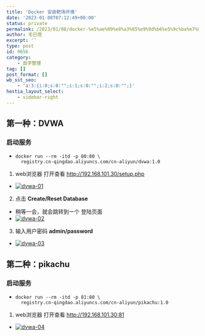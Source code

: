 ```yaml
---
title: 'Docker 安装靶场环境'
date: '2023-01-08T07:12:49+00:00'
status: private
permalink: /2023/01/08/docker-%e5%ae%89%e8%a3%85%e9%9d%b6%e5%9c%ba%e7%8e%af%e5%a2%83
author: 毛巳煜
excerpt: ''
type: post
id: 9656
category:
    - 自学整理
tag: []
post_format: []
wb_sst_seo:
    - 'a:3:{i:0;s:0:"";i:1;s:0:"";i:2;s:0:"";}'
hestia_layout_select:
    - sidebar-right
---
```

第一种：DVWA
--------

### 启动服务

- ```shell
  docker run --rm -itd -p 80:80 \
    registry.cn-qingdao.aliyuncs.com/cn-aliyun/dvwa:1.0
  
  ```

1. web浏览器 打开查看 http://192.168.101.30/setup.php 
  - [![dvwa-01](http://qiniu.dev-share.top/image/linux/dvwa-01.png)](http://qiniu.dev-share.top/image/linux/dvwa-01.png)
2. 点击 **Create/Reset Database**
  - 稍等一会，就会跳转到一个 登陆页面
  - [![dvwa-02](http://qiniu.dev-share.top/image/linux/dvwa-02.png)](http://qiniu.dev-share.top/image/linux/dvwa-02.png)
3. 输入用户密码 **admin/password**
  - [![dvwa-03](http://qiniu.dev-share.top/image/linux/dvwa-03.png)](http://qiniu.dev-share.top/image/linux/dvwa-03.png)

第二种：pikachu
-----------

### 启动服务

- ```shell
  docker run --rm -itd -p 81:80 \
    registry.cn-qingdao.aliyuncs.com/cn-aliyun/pikachu:1.0
  
  ```

1. web浏览器 打开查看 http://192.168.101.30:81

- [![dvwa-04](http://qiniu.dev-share.top/image/linux/dvwa-04.png)](http://qiniu.dev-share.top/image/linux/dvwa-04.png)
